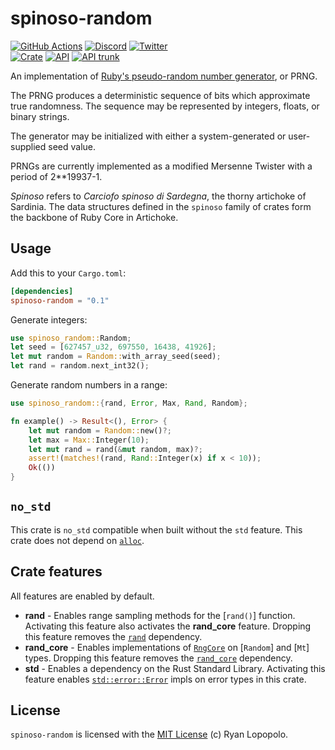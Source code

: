 # spinoso-random

[![GitHub Actions](https://github.com/artichoke/artichoke/workflows/CI/badge.svg)](https://github.com/artichoke/artichoke/actions)
[![Discord](https://img.shields.io/discord/607683947496734760)](https://discord.gg/QCe2tp2)
[![Twitter](https://img.shields.io/twitter/follow/artichokeruby?label=Follow&style=social)](https://twitter.com/artichokeruby)
<br>
[![Crate](https://img.shields.io/crates/v/spinoso-random.svg)](https://crates.io/crates/spinoso-random)
[![API](https://docs.rs/spinoso-random/badge.svg)](https://docs.rs/spinoso-random)
[![API trunk](https://img.shields.io/badge/docs-trunk-blue.svg)](https://artichoke.github.io/artichoke/spinoso_random/)

An implementation of [Ruby's pseudo-random number generator][ruby-random], or
PRNG.

The PRNG produces a deterministic sequence of bits which approximate true
randomness. The sequence may be represented by integers, floats, or binary
strings.

The generator may be initialized with either a system-generated or user-supplied
seed value.

PRNGs are currently implemented as a modified Mersenne Twister with a period of
2\*\*19937-1.

_Spinoso_ refers to _Carciofo spinoso di Sardegna_, the thorny artichoke of
Sardinia. The data structures defined in the `spinoso` family of crates form the
backbone of Ruby Core in Artichoke.

## Usage

Add this to your `Cargo.toml`:

```toml
[dependencies]
spinoso-random = "0.1"
```

Generate integers:

```rust
use spinoso_random::Random;
let seed = [627457_u32, 697550, 16438, 41926];
let mut random = Random::with_array_seed(seed);
let rand = random.next_int32();
```

Generate random numbers in a range:

```rust
use spinoso_random::{rand, Error, Max, Rand, Random};

fn example() -> Result<(), Error> {
    let mut random = Random::new()?;
    let max = Max::Integer(10);
    let mut rand = rand(&mut random, max)?;
    assert!(matches!(rand, Rand::Integer(x) if x < 10));
    Ok(())
}
```

## `no_std`

This crate is `no_std` compatible when built without the `std` feature. This
crate does not depend on [`alloc`].

## Crate features

All features are enabled by default.

- **rand** - Enables range sampling methods for the [`rand()`] function.
  Activating this feature also activates the **rand_core** feature. Dropping
  this feature removes the [`rand`] dependency.
- **rand_core** - Enables implementations of [`RngCore`] on [`Random`] and
  [`Mt`] types. Dropping this feature removes the [`rand_core`] dependency.
- **std** - Enables a dependency on the Rust Standard Library. Activating this
  feature enables [`std::error::Error`] impls on error types in this crate.

## License

`spinoso-random` is licensed with the [MIT License](../LICENSE) (c) Ryan
Lopopolo.

[ruby-random]: https://ruby-doc.org/core-2.6.3/Random.html
[`alloc`]: https://doc.rust-lang.org/alloc/
[`rngcore`]: https://docs.rs/rand_core/latest/rand_core/trait.RngCore.html
[`rand`]: https://crates.io/crates/rand
[`rand_core`]: https://crates.io/crates/rand_core
[`std::error::error`]: https://doc.rust-lang.org/std/error/trait.Error.html
